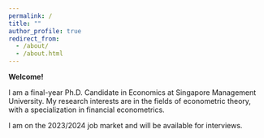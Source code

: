 ```yaml
---
permalink: /
title: ""
author_profile: true
redirect_from: 
  - /about/
  - /about.html
---
```



<!--## Facts

 Tech products lover. 

Certified Apple Teacher (in iPad, Mac, and Swift programming).

<img src="{{site.url}}/images/AppleTeacher_black.png" width="120px" /><img src="{{site.url}}/images/AppleTeacherSwiftPlaygrounds_black.png" width="120px" />

Expert in kindergarten level mathematics. 

~~Noob~~ DotA2 player.   

Co-founder of SMU SoE PhD [board game club](https://lqyjasonlee.github.io/boardgame/).  
(email [me](mailto:qyli.2019@phdecons.smu.edu.sg) if you want to join us)  -->

<!-- Social Vegan, I avoid meet. -->

<!-- --- -->

**Welcome!**

I am a final-year Ph.D. Candidate in Economics at Singapore Management University. My research interests are in the fields of econometric theory, with a specialization in financial econometrics.

I am on the 2023/2024 job market and will be available for interviews.

